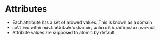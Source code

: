 # Attributes
* Each attribute has a set of allowed values. This is known as a domain
* `null` lies within each attribute's domain, unless it is defined as non-null
* Attribute values are supposed to atomic by default